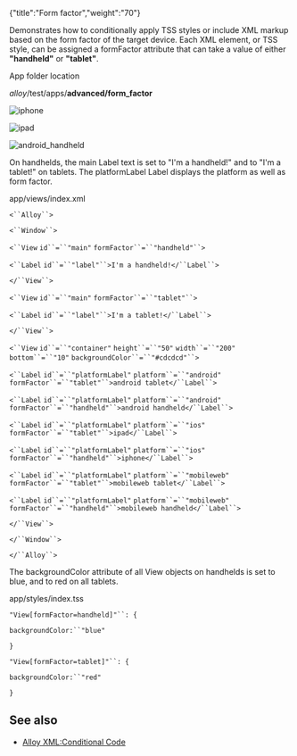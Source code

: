{"title":"Form factor","weight":"70"} 

Demonstrates how to conditionally apply TSS styles or include XML markup based on the form factor of the target device. Each XML element, or TSS style, can be assigned a formFactor attribute that can take a value of either **"handheld"** or **"tablet"**.

App folder location

_alloy_/test/apps/**advanced/form\_factor**

![iphone](/Images/appc/download/attachments/41845659/iphone.png)

![ipad](/Images/appc/download/attachments/41845659/ipad.png)

![android_handheld](/Images/appc/download/attachments/41845659/android_handheld.png)

On handhelds, the main Label text is set to "I'm a handheld!" and to "I'm a tablet!" on tablets. The platformLabel Label displays the platform as well as form factor.

app/views/index.xml

`<``Alloy``>`

`<``Window``>`

`<``View`  `id``=``"main"`  `formFactor``=``"handheld"``>`

`<``Label`  `id``=``"label"``>I'm a handheld!</``Label``>`

`</``View``>`

`<``View`  `id``=``"main"`  `formFactor``=``"tablet"``>`

`<``Label`  `id``=``"label"``>I'm a tablet!</``Label``>`

`</``View``>`

`<``View`  `id``=``"container"`  `height``=``"50"`  `width``=``"200"`  `bottom``=``"10"`  `backgroundColor``=``"#cdcdcd"``>`

`<``Label`  `id``=``"platformLabel"`  `platform``=``"android"`  `formFactor``=``"tablet"``>android tablet</``Label``>`

`<``Label`  `id``=``"platformLabel"`  `platform``=``"android"`  `formFactor``=``"handheld"``>android handheld</``Label``>`

`<``Label`  `id``=``"platformLabel"`  `platform``=``"ios"`  `formFactor``=``"tablet"``>ipad</``Label``>`

`<``Label`  `id``=``"platformLabel"`  `platform``=``"ios"`  `formFactor``=``"handheld"``>iphone</``Label``>`

`<``Label`  `id``=``"platformLabel"`  `platform``=``"mobileweb"`  `formFactor``=``"tablet"``>mobileweb tablet</``Label``>`

`<``Label`  `id``=``"platformLabel"`  `platform``=``"mobileweb"`  `formFactor``=``"handheld"``>mobileweb handheld</``Label``>`

`</``View``>`

`</``Window``>`

`</``Alloy``>`

The backgroundColor attribute of all View objects on handhelds is set to blue, and to red on all tablets.

app/styles/index.tss

`"View[formFactor=handheld]"``: {`

`backgroundColor:``"blue"`

`}`

`"View[formFactor=tablet]"``: {`

`backgroundColor:``"red"`

`}`

## See also

*   [Alloy XML:Conditional Code](/docs/appc/Alloy_Framework/Alloy_Guide/Alloy_Views/Alloy_XML_Markup/#Conditionalcode)
